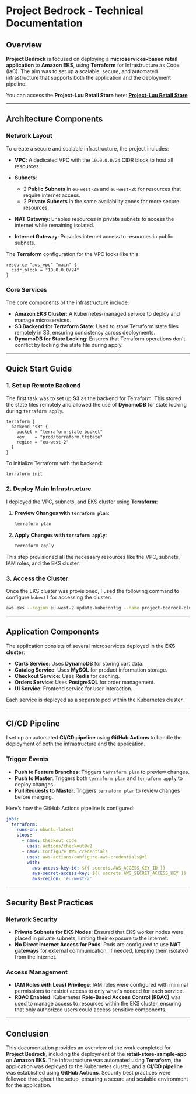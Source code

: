 # **Project Bedrock - Technical Documentation**

## **Overview**

**Project Bedrock** is focused on deploying a **microservices-based retail application** to **Amazon EKS**, using **Terraform** for Infrastructure as Code (IaC). The aim was to set up a scalable, secure, and automated infrastructure that supports both the application and the deployment pipeline.

You can access the **Project-Luu Retail Store** here:
[**Project-Luu Retail Store**](http://a6c73fe566c354dc7be14ed0f223759d-211419876.eu-west-2.elb.amazonaws.com)

---

## **Architecture Components**

### **Network Layout**

To create a secure and scalable infrastructure, the project includes:

* **VPC**: A dedicated VPC with the `10.0.0.0/24` CIDR block to host all resources.
* **Subnets**:

  * 2 **Public Subnets** in `eu-west-2a` and `eu-west-2b` for resources that require internet access.
  * 2 **Private Subnets** in the same availability zones for more secure resources.
* **NAT Gateway**: Enables resources in private subnets to access the internet while remaining isolated.
* **Internet Gateway**: Provides internet access to resources in public subnets.

The **Terraform** configuration for the VPC looks like this:

```hcl
resource "aws_vpc" "main" {
  cidr_block = "10.0.0.0/24"
}
```

### **Core Services**

The core components of the infrastructure include:

* **Amazon EKS Cluster**: A Kubernetes-managed service to deploy and manage microservices.
* **S3 Backend for Terraform State**: Used to store Terraform state files remotely in S3, ensuring consistency across deployments.
* **DynamoDB for State Locking**: Ensures that Terraform operations don’t conflict by locking the state file during apply.

---

## **Quick Start Guide**

### **1. Set up Remote Backend**

The first task was to set up **S3** as the backend for Terraform. This stored the state files remotely and allowed the use of **DynamoDB** for state locking during `terraform apply`.

```hcl
terraform {
  backend "s3" {
    bucket = "terraform-state-bucket"
    key    = "prod/terraform.tfstate"
    region = "eu-west-2"
  }
}
```

To initialize Terraform with the backend:

```bash
terraform init
```

### **2. Deploy Main Infrastructure**

I deployed the VPC, subnets, and EKS cluster using **Terraform**:

1. **Preview Changes with `terraform plan`**:

   ```bash
   terraform plan
   ```

2. **Apply Changes with `terraform apply`**:

   ```bash
   terraform apply
   ```

This step provisioned all the necessary resources like the VPC, subnets, IAM roles, and the EKS cluster.

### **3. Access the Cluster**

Once the EKS cluster was provisioned, I used the following command to configure `kubectl` for accessing the cluster:

```bash
aws eks --region eu-west-2 update-kubeconfig --name project-bedrock-cluster
```

---

## **Application Components**

The application consists of several microservices deployed in the **EKS cluster**:

* **Carts Service**: Uses **DynamoDB** for storing cart data.
* **Catalog Service**: Uses **MySQL** for product information storage.
* **Checkout Service**: Uses **Redis** for caching.
* **Orders Service**: Uses **PostgreSQL** for order management.
* **UI Service**: Frontend service for user interaction.

Each service is deployed as a separate pod within the Kubernetes cluster.

---

## **CI/CD Pipeline**

I set up an automated **CI/CD pipeline** using **GitHub Actions** to handle the deployment of both the infrastructure and the application.

### **Trigger Events**

* **Push to Feature Branches**: Triggers `terraform plan` to preview changes.
* **Push to Master**: Triggers both `terraform plan` and `terraform apply` to deploy changes.
* **Pull Requests to Master**: Triggers `terraform plan` to review changes before merging.

Here’s how the GitHub Actions pipeline is configured:

```yaml
jobs:
  terraform:
    runs-on: ubuntu-latest
    steps:
      - name: Checkout code
        uses: actions/checkout@v2
      - name: Configure AWS credentials
        uses: aws-actions/configure-aws-credentials@v1
        with:
          aws-access-key-id: ${{ secrets.AWS_ACCESS_KEY_ID }}
          aws-secret-access-key: ${{ secrets.AWS_SECRET_ACCESS_KEY }}
          aws-region: 'eu-west-2'
```

---

## **Security Best Practices**

### **Network Security**

* **Private Subnets for EKS Nodes**: Ensured that EKS worker nodes were placed in private subnets, limiting their exposure to the internet.
* **No Direct Internet Access for Pods**: Pods are configured to use **NAT gateways** for external communication, if needed, keeping them isolated from the internet.

### **Access Management**

* **IAM Roles with Least Privilege**: IAM roles were configured with minimal permissions to restrict access to only what's needed for each service.
* **RBAC Enabled**: Kubernetes **Role-Based Access Control (RBAC)** was used to manage access to resources within the EKS cluster, ensuring that only authorized users could access sensitive components.

---

## **Conclusion**

This documentation provides an overview of the work completed for **Project Bedrock**, including the deployment of the **retail-store-sample-app** on **Amazon EKS**. The infrastructure was automated using **Terraform**, the application was deployed to the Kubernetes cluster, and a **CI/CD pipeline** was established using **GitHub Actions**. Security best practices were followed throughout the setup, ensuring a secure and scalable environment for the application.
